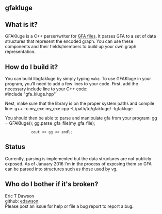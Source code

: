gfakluge
--------------------

## What is it?  
GFAKluge is a C++ parser/writer for [GFA files](http://lh3.github.io/2014/07/19/a-proposal-of-the-grapical-fragment-assembly-format/). It parses
GFA to a set of data structures that represent the encoded graph.
You can use these components and their fields/members to build up your own
graph representation.



## How do I build it?  
You can build libgfakluge by simply typing ``make``. 
To use GFAKluge in your program, you'll need to
add a few lines to your code. First, add the necessary include line to your C++ code:  
				#include "gfa_kluge.hpp"

Nest, make sure that the library is on the proper system paths and compile line:
                g++ -o my_exe my_exe.cpp -L/path/to/gfakluge/ -lgfakluge
		

You should then be able to parse and manipulate gfa from your program:
                gg = GFAKluge();
                gg.parse_gfa_file(my_gfa_file); 

                cout << gg << endl;

## Status
Currently, parsing is implemented but the data structures are not publicly exposed. As of January 2016
I'm in the process of exposing them so GFA can be parsed into structures such as those used by [vg](https://github.com/ekg/vg.git).

## Who do I bother if it's broken?  
Eric T Dawson  
github: [edawson](https://github.com/edawson/https://github.com/edawson/GFAKluge)  
Please post an issue for help or file a bug report to report a bug.
